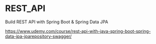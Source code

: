# REST_API
Build REST API with Spring Boot &amp; Spring Data JPA 


https://www.udemy.com/course/rest-api-with-java-spring-boot-spring-data-jpa-jparepository-swagger/
